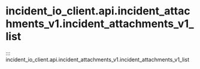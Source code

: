# incident_io_client.api.incident_attachments_v1.incident_attachments_v1_list

::: incident_io_client.api.incident_attachments_v1.incident_attachments_v1_list